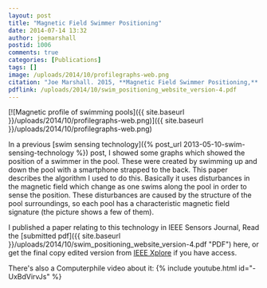 ```yaml
---
layout: post
title: "Magnetic Field Swimmer Positioning"
date: 2014-07-14 13:32
author: joemarshall
postid: 1006
comments: true
categories: [Publications]
tags: []
image: /uploads/2014/10/profilegraphs-web.png
citation: "Joe Marshall. 2015, **Magnetic Field Swimmer Positioning,** *IEEE Sensors Journal* 15(1), 172-179."
pdflink: /uploads/2014/10/swim_positioning_website_version-4.pdf
---
```

[![Magnetic profile of swimming pools]({{ site.baseurl }}/uploads/2014/10/profilegraphs-web.png)]({{ site.baseurl }}/uploads/2014/10/profilegraphs-web.png)

In a previous [swim sensing technology]({% post_url 2013-05-10-swim-sensing-technology %}) post, I showed some graphs which showed the position of a swimmer in the pool. These were created by swimming up and down the pool with a smartphone strapped to the back. This paper describes the algorithm I used to do this. Basically it uses disturbances in the magnetic field which change as one swims along the pool in order to sense the position. These disturbances are caused by the structure of the pool surroundings, so each pool has a characteristic magnetic field signature (the picture shows a few of them).

I published a paper relating to this technology in IEEE Sensors Journal, Read the [submitted pdf]({{ site.baseurl }}/uploads/2014/10/swim_positioning_website_version-4.pdf "PDF") here, or get the final copy edited version from [IEEE Xplore](http://ieeexplore.ieee.org/xpls/abs_all.jsp?arnumber=6857983) if you have access.

There's also a Computerphile video about it:
{% include youtube.html id="-UxBdVirvJs" %}

